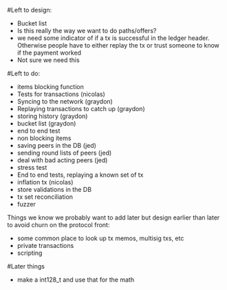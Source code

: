 #Left to design:
- Bucket list
- Is this really the way we want to do paths/offers?
- we need some indicator of if a tx is successful in the ledger header. Otherwise people have to either replay the tx or trust someone to know if the payment worked
 - Not sure we need this


#Left to do:
- items blocking function
 - Tests for transactions (nicolas)
 - Syncing to the network (graydon)
 - Replaying transactions to catch up (graydon)
 - storing history (graydon)
 - bucket list (graydon)
 - end to end test
- non blocking items
 - saving peers in the DB (jed)
 - sending round lists of peers (jed)
 - deal with bad acting peers (jed)
 - stress test
 - End to end tests, replaying a known set of tx  
 - inflation tx (nicolas)
 - store validations in the DB
 - tx set reconciliation
 - fuzzer



Things we know we probably want to add later but design earlier than later
to avoid churn on the protocol front:
- some common place to look up tx memos, multisig txs, etc
- private transactions
- scripting


#Later things
- make a int128_t and use that for the math 





